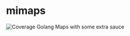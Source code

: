 # mimaps
![Coverage](https://img.shields.io/badge/Coverage-100.0%25-brightgreen)
Golang Maps with some extra sauce
